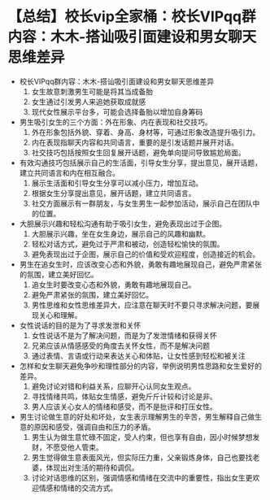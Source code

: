 # 【总结】校长vip全家桶：校长VIPqq群内容：木木-搭讪吸引面建设和男女聊天思维差异

-   校长VIPqq群内容：木木-搭讪吸引面建设和男女聊天思维差异
    1.  女生故意刺激男生可能是将其当成备胎
    2.  女生通过引发男人来追她获取成就感
    3.  现代女性展示平台多，可能会选择备胎以增加自身筹码
-   男生吸引女生的三个方面：外在形象、内在表现和社交技巧。
    1.  外在形象包括外貌、穿着、身高、身材等，可通过形象改造提升吸引力。
    2.  内在表现指聊天内容和共同语言，重要的是引发话题并展开对话。
    3.  社交技巧包括按照女生回复展开话题，避免单向提问导致尴尬局面。
-   有效沟通技巧包括展示自己的生活面，引导女生分享，提出意见，展开话题，建立共同语言和内在相互融合。
    1.  展示生活面和引导女生分享可以减小压力，增加互动。
    2.  根据女生分享提出意见，展开话题，建立共同语言。
    3.  社交方面展示有一群朋友，与女生男生一起参加活动，展示自己在团队中的位置。
-   大胆展示兴趣和轻松沟通有助于吸引女生，避免表现出过于企图。
    1.  大胆展示兴趣，坐在女生身边，展示自己的风趣和幽默。
    2.  轻松对话方式，避免过于严肃和被动，创造轻松愉快的氛围。
    3.  避免表现出过于企图，展示自己的价值和受欢迎程度，创造接近的机会。
-   男生在追女生时，应该改变心态和外貌，勇敢有趣地展现自己，避免严肃紧张的氛围，建立美好回忆。
    1.  追女生时要改变心态和外貌，勇敢有趣地展现自己。
    2.  避免严肃紧张的氛围，建立美好回忆。
    3.  男性思维和女性思维差异大，应注意在聊天时不要只寻求解决问题，要展现关心和理解。
-   女性说话的目的是为了寻求发泄和关怀
    1.  女性说话不是为了解决问题，而是为了发泄情绪和获得关怀
    2.  兄弟应该从情感感受的角度去关怀女性，而不是解决问题
    3.  通过表情、言语或行动来表达关心和体贴，让女性感到轻松和被关注
-   怎样和女生聊天避免争吵和理性部分的内容，举例说明男性思路和女生爱好的差异。
    1.  避免讨论对错和利益关系，应聊开心认同女生观点。
    2.  寻找情绪共鸣，体贴女生情感，避免斤斤计较和讨论是非。
    3.  男人应该关心女人的情绪和感受，而不是批评和打压女性。
-   男生讨论做生意的好处和坏处，女生表示理解男生的辛苦，男生解释自己做生意的原因和感受，强调自由和压力的矛盾。
    1.  男生认为做生意忙碌不固定，受人约束，但也享有自由，因小时候梦想发财，不愿受他人管束。
    2.  男生觉得做生意表面风光，但实际压力重，父亲锻炼身体，自己也要找老婆，体现出对生活的期待和调侃。
    3.  讨论对话思维的区别，强调情感和情绪在交流中的重要性，指出女生更欢迎情感和情绪的交流方式。